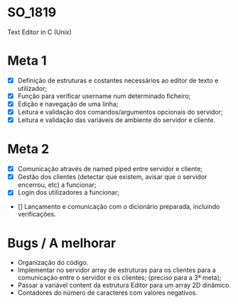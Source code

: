 # SO_1819
Text Editor in C (Unix)

# Meta 1
 - [x] Definição de estruturas e costantes necessários ao editor de texto e utilizador;
 - [x] Função para verificar username num determinado ficheiro;
 - [x] Edição e navegação de uma linha;
 - [X] Leitura e validação dos comandos/argumentos opcionais do servidor;
 - [x] Leitura e validação das variáveis de ambiente do servidor e cliente.

# Meta 2
 - [x] Comunicação através de named piped entre servidor e cliente;
 - [x] Gestão dos clientes (detectar que existem, avisar que o servidor encerrou, etc) a funcionar;
 - [x] Login dos utilizadores a funcionar;
 - [] Lançamento e comunicação com o dicionário preparada, incluindo verificações.


# Bugs / A melhorar
 - Organização do código.
 - Implementar no servidor array de estruturas para os clientes para a comunicação entre o servidor e os clientes; (preciso para a 3ª meta);
 - Passar a variável content da estrutura Editor para um array 2D dinâmico.
 - Contadores do número de caracteres com valores negativos.

